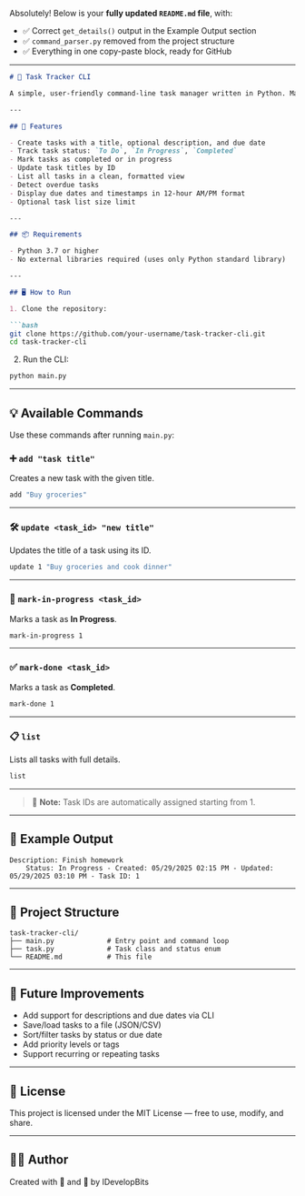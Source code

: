 Absolutely! Below is your **fully updated `README.md` file**, with:

* ✅ Correct `get_details()` output in the Example Output section
* ✅ `command_parser.py` removed from the project structure
* ✅ Everything in one copy-paste block, ready for GitHub

---

````markdown
# 📝 Task Tracker CLI

A simple, user-friendly command-line task manager written in Python. Manage your to-dos directly from the terminal — add tasks, update them, track progress, and view them in a clean, readable format.

---

## 🚀 Features

- Create tasks with a title, optional description, and due date
- Track task status: `To Do`, `In Progress`, `Completed`
- Mark tasks as completed or in progress
- Update task titles by ID
- List all tasks in a clean, formatted view
- Detect overdue tasks
- Display due dates and timestamps in 12-hour AM/PM format
- Optional task list size limit

---

## 📦 Requirements

- Python 3.7 or higher
- No external libraries required (uses only Python standard library)

---

## 🖥️ How to Run

1. Clone the repository:

```bash
git clone https://github.com/your-username/task-tracker-cli.git
cd task-tracker-cli
````

2. Run the CLI:

```bash
python main.py
```

---

## 💡 Available Commands

Use these commands after running `main.py`:

### ➕ `add "task title"`

Creates a new task with the given title.

```bash
add "Buy groceries"
```

---

### 🛠️ `update <task_id> "new title"`

Updates the title of a task using its ID.

```bash
update 1 "Buy groceries and cook dinner"
```

---

### 🔄 `mark-in-progress <task_id>`

Marks a task as **In Progress**.

```bash
mark-in-progress 1
```

---

### ✅ `mark-done <task_id>`

Marks a task as **Completed**.

```bash
mark-done 1
```

---

### 📋 `list`

Lists all tasks with full details.

```bash
list
```

---

> 🔢 **Note:** Task IDs are automatically assigned starting from 1.

---

## 🧾 Example Output

```text
Description: Finish homework
    Status: In Progress - Created: 05/29/2025 02:15 PM - Updated: 05/29/2025 03:10 PM - Task ID: 1
```

---

## 📁 Project Structure

```
task-tracker-cli/
├── main.py             # Entry point and command loop
├── task.py             # Task class and status enum
└── README.md           # This file
```

---

## 🧠 Future Improvements

* Add support for descriptions and due dates via CLI
* Save/load tasks to a file (JSON/CSV)
* Sort/filter tasks by status or due date
* Add priority levels or tags
* Support recurring or repeating tasks

---

## 📝 License

This project is licensed under the MIT License — free to use, modify, and share.

---

## 🙋‍♂️ Author

Created with 🧠 and 🐍 by IDevelopBits
